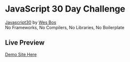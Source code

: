 ﻿# JavaScript 30 Day Challenge

[Javascript30](https://JavaScript30.com) by [Wes Bos](https://github.com/wesbos)  
No Frameworks, No Compilers, No Libraries, No Boilerplate

## Live Preview

[Demo Site Here](https://github.com/charmomaga/JavaScript30)
